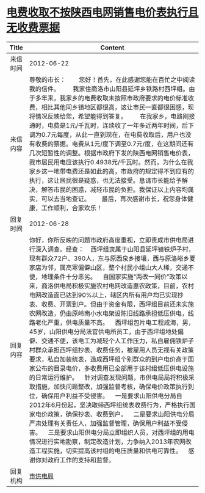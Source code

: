 # <a href="http://www.shangluo.gov.cn/zmhd/ldxxxx.jsp?urltype=leadermail.LeaderMailContentUrl&wbtreeid=1112&leadermailid=1256">电费收取不按陕西电网销售电价表执行且无收费票据</a>
| Title |                                                                                                                                                                                                                                                                                                                                                    Content                                                                                                                                                                                                                                                                                                                                                     |
|:-----:|----------------------------------------------------------------------------------------------------------------------------------------------------------------------------------------------------------------------------------------------------------------------------------------------------------------------------------------------------------------------------------------------------------------------------------------------------------------------------------------------------------------------------------------------------------------------------------------------------------------------------------------------------------------------------------------------------------------|
| 来信时间  | 2012-06-22                                                                                                                                                                                                                                                                                                                                                                                                                                                                                                                                                                                                                                                                                                     |
| 来信内容  | 尊敬的市长：        您好！首先，在此感谢您能在百忙之中阅读我的信件。        我家住商洛市山阳县延坪乡铁路村西坪组。由于多年来，我家乡的电费收取未按照市政府要求的电价标准收费，相比其他同乡镇地区都很高，这让市民一直都很困惑，现将情况反映给您，希望能得到答复。        在我家乡，电路刚接通时，电费是1元/千瓦时，连续收了一年多近两年时间，后下调为0.7元每度，从此一直到现在，在电费收取后，用户也没有收费的票据。电费从1元/度下调至0.7元/度，在这期间还有几次短暂性的调整。根据市政府下发的陕西电网销售电价表，我市居民用电应该执行0.4938元/千瓦时。然而，为什么在我家乡这一地带电费还是如此的高，市政府的规定得不到应有的执行，这让居民很是疑惑，也无法接受。恳请市长能给予解决，解答市民的困惑，减轻市民的负担。我保证以上内容均属实，可以去当地查证。       最后，再次感谢市长，祝您身体健康，工作顺利，合家欢乐！                                                                                                                                                                                                                                                                           |
| 回复时间  | 2012-06-28                                                                                                                                                                                                                                                                                                                                                                                                                                                                                                                                                                                                                                                                                                     |
| 回复内容  | 你好，你所反映的问题市政府高度重视，立即责成市供电局进行深入调查。经查：    西坪组隶属于山阳县延坪镇铁炉子村，现有群众72户、390人，东与原西泉乡接壤，西与原洛峪乡夏家店为邻，属高寒偏僻山区，整个村民小组山大人稀，交通不便，地理条件十分恶劣。    自国家实施“两改一同价”政策以来，商洛供电局积极实施农村电网改造惠农政策，目前，农村电网改造面已达到90%以上，辖区内所有用户均已实现抄表、收费、开票到户。但由于资金有限，西坪组目前还未实施农网改造，仍由原岭南小水电架设陈旧线路承担低压供电，线路老化严重，供电质量不高。    西坪组包片电工程咸海，男，45岁，山阳供电分局法官供电所员工，由于西坪组地处偏僻、交通不便，该电工为减轻个人工作压力，私自雇佣铁炉子村群众承担西坪组抄表、收费任务，被雇用人员无视有关政策要求，私自加装统表，造成西坪组个别群众的到户电价高于国家公布的目录电价，多收费用已全部用于该村组低压供电设施的日常运行维护。    针对调查发现问题，市供电局局将积极采取措施，加快问题整改，加强监督考核，确保电价政策执行到位，确保用户利益不受侵害。    一是要求山阳供电分局自2012年6月份起，坚决取缔西坪组统表收费行为，严格执行国家电价政策，确保抄表、收费到户。    二是要求山阳供电分局严肃处理有关责任人，加强监督管理，确保用户利益不受侵害。    三是要求山阳供电分局立即组织人员，对西坪组的用电情况进行实地勘察，制定改造计划，力争纳入2013年农网改造工程实施，切实提高该村组的电压质量和供电可靠性。    感谢你对政府工作的支持和监督。 |
| 回复机构  | <a href="../../category/agencies/市供电局.md">市供电局</a>                                                                                                                                                                                                                                                                                                                                                                                                                                                                                                                                                                                                                                                             |